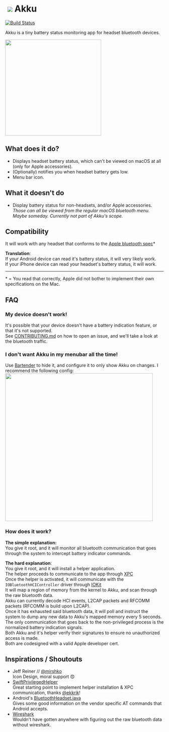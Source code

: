 # ​ ![](https://jari.lol/rR76J5YsnU.png)  Akku 

 [![Build Status](https://travis-ci.org/jariz/Akku.svg?branch=master)](https://travis-ci.org/jariz/Akku)

Akku is a tiny battery status monitoring app for headset bluetooth devices.  

<img src="https://jari.lol/8OQmLnyKru.png" width="305" />

## What does it do?
- Displays headset battery status, which can't be viewed on macOS at all (only for Apple accessories).
- (Optionally) notifies you when headset battery gets low.
- Menu bar icon.

## What it doesn't do

- Display battery status for non-headsets, and/or Apple accessories.  
_Those can all be viewed from the regular macOS bluetooth menu.  
Maybe someday. Currently not part of Akku's scope._

## Compatibility  
It will work with any headset that conforms to the [Apple bluetooth spec](https://developer.apple.com/hardwaredrivers/BluetoothDesignGuidelines.pdf)\*

**Translation**:  
If your Android device can read it's battery status, it will very likely work.  
If your iPhone device can read your headset's battery status, it will work.  

----
\* = You read that correctly, Apple did not bother to implement their own specifications on the Mac.

## FAQ

### My device doesn't work!  

It's possible that your device doesn't have a battery indication feature, or that it's not supported.  
See [CONTRIBUTING.md](CONTRIBUTING.md) on how to open an issue, and we'll take a look at the bluetooth traffic.

### I don't want Akku in my menubar all the time!
Use [Bartender](https://www.macbartender.com/) to hide it, and configure it to only show Akku on changes.
I recommend the following config:
<img src="https://jari.lol/u0fBwJJpHf.png" width="469" />

### How does it work?

**The simple explanation:**   
You give it root, and it will monitor all bluetooth communication that goes through the system to intercept battery indicator commands.  

**The hard explanation**:  
You give it root, and it will install a helper application.  
The helper proceeds to communicate to the app through [XPC](https://developer.apple.com/library/archive/documentation/MacOSX/Conceptual/BPSystemStartup/Chapters/CreatingXPCServices.html)  
Once the helper is activated, it will communicate with the `IOBluetoothHCIController` driver through [IOKit](https://developer.apple.com/documentation/iokit)  
It will map a region of memory from the kernel to Akku, and scan through the raw bluetooth data.  
Akku can currently decode HCI events, L2CAP packets and RFCOMM packets (RFCOMM is build upon L2CAP).  
Once it has exhausted said bluetooth data, it will poll and instruct the system to dump any new data to Akku's mapped memory every 5 seconds.  
The only communication that goes back to the non-privileged process is the normalized battery indication signals.  
Both Akku and it's helper verify their signatures to ensure no unauthorized access is made.  
Both are codesigned with a valid Apple developer cert.

## Inspirations / Shoutouts

- Jeff Reiner // [@mirshko](https://twitter.com/mirshko)  
Icon Design, moral support 😍    
- [SwiftPrivilegedHelper](https://github.com/erikberglund/SwiftPrivilegedHelper/)  
Great starting point to implement helper installation & XPC communication, thanks [@ekkrik](https://twitter.com/ekkrik)!  
- Android's [BluetoothHeadset.java](http://androidxref.com/9.0.0_r3/xref/frameworks/base/core/java/android/bluetooth/BluetoothHeadset.java)  
Gives some good information on the vendor specific AT commands that Android accepts.  
- [Wireshark](https://www.wireshark.org/)    
Wouldn't have gotten anywhere with figuring out the raw bluetooth data without wireshark.  

